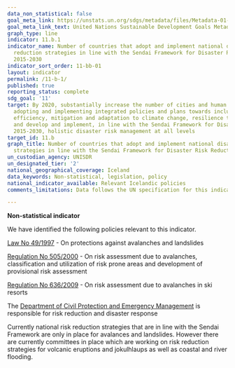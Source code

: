 ```yaml
---
data_non_statistical: false
goal_meta_link: https://unstats.un.org/sdgs/metadata/files/Metadata-01-05-03.pdf
goal_meta_link_text: United Nations Sustainable Development Goals Metadata (pdf 2066kB)
graph_type: line
indicator: 11.b.1
indicator_name: Number of countries that adopt and implement national disaster risk
  reduction strategies in line with the Sendai Framework for Disaster Risk Reduction
  2015-2030
indicator_sort_order: 11-bb-01
layout: indicator
permalink: /11-b-1/
published: true
reporting_status: complete
sdg_goal: '11'
target: By 2020, substantially increase the number of cities and human settlements
  adopting and implementing integrated policies and plans towards inclusion, resource
  efficiency, mitigation and adaptation to climate change, resilience to disasters,
  and develop and implement, in line with the Sendai Framework for Disaster Risk Reduction
  2015-2030, holistic disaster risk management at all levels
target_id: 11.b
graph_title: Number of countries that adopt and implement national disaster risk reduction
  strategies in line with the Sendai Framework for Disaster Risk Reduction 2015-2030
un_custodian_agency: UNISDR
un_designated_tier: '2'
national_geographical_coverage: Iceland
data_keywords: Non-statistical, legislation, policy
national_indicator_available: Relevant Icelandic policies
comments_limitations: Data follows the UN specification for this indicator. This indicator has been identified in collaboration with topic experts.

---
```


**Non-statistical indicator**

We have identified the following policies relevant to this indicator.

[Law No 49/1997](https://www.althingi.is/lagas/nuna/1997049.html) - On protections against avalanches and landslides

[Regulation No 505/2000](https://www.reglugerd.is/reglugerdir/allar/nr/505-2000) - On risk assessment due to avalanches, classification and utilization of risk prone areas and development of provisional risk assessment

[Regulation No 636/2009](https://www.reglugerd.is/reglugerdir/eftir-raduneytum/umhverfisraduneyti/nr/15581) - On risk assessment due to avalanches in ski resorts

The [Department of Civil Protection and Emergency Management](https://www.almannavarnir.is/english/) is responsible for risk reduction and disaster response

Currently national risk reduction strategies that are in line with the Sendai Framework are only in place for avalances and landslides. However there are currently committees in place which are working on risk reduction strategies for volcanic eruptions and jokulhlaups as well as coastal and river flooding.  
<br><br>

